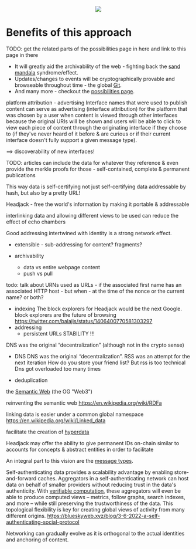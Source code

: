 <div style="text-align: center;">
    <img src="https://png.pngitem.com/pimgs/s/207-2073499_translate-platform-from-english-to-spanish-work-in.png">
</div>


# Benefits of this approach

TODO: get the related parts of the possibilities page in here and link to this page in there

- It will greatly aid the archivability of the web - fighting back the [sand mandala](https://en.wikipedia.org/wiki/Sand_mandala) syndrome/effect.
- Updates/changes to events will be cryptographically provable and browseable throughout time - the global [Git](https://en.wikipedia.org/wiki/Git).
- And many more - checkout the [possibilities page](possibilities.md).





platform attribution - advertising 
Interface names that were used to publish content can serve as advertising (interface attribution) for the platform that was chosen by a user when content is viewed through other interfaces because the original URIs will be shown and users will be able to click to view each piece of content through the originating interface if they choose to (if they've never heard of it before & are curious or if their current interface doesn't fully support a given message type).

==> discoverability of new interfaces!

TODO: articles can include the data for whatever they reference & even provide the merkle proofs for those - self-contained, complete & permanent publications

This way data is self-certifying 
not just self-certifying data addressable by hash, but also by a pretty URL!

Headjack - free the world's information by making it portable & addressable

interlinking data and allowing different views to be used can reduce the effect of echo chambers

Good addressing intertwined with identity is a strong network effect.

- extensible - sub-addressing for content? fragments?




- archivability
    - data vs entire webpage content
    - push vs pull

todo: talk about URNs used as URLs - if the associated first name has an associated HTTP host
    - but when - at the time of the nonce or the current name? or both?


- indexing
    The block explorers for Headjack would be the next Google.
    block explorers are the future of browsing
    https://twitter.com/balajis/status/1406400770581303297
- addressing
    - persistent URLs
    STABILITY !!!



















DNS was the original “decentralization” (although not in the crypto sense)


- DNS
    DNS was the original “decentralization”.
    RSS was an attempt for the next iteration
    How do you store your friend list?
    But rss is too technical
    Dns got overloaded too many times




- deduplication




the [Semantic Web](https://en.wikipedia.org/wiki/Semantic_Web) (the OG "Web3")



reinventing the semantic web
https://en.wikipedia.org/wiki/RDFa

linking data is easier under a common global namespace
https://en.wikipedia.org/wiki/Linked_data

facilitate the creation of [hyperdata](https://en.wikipedia.org/wiki/Hyperdata)

Headjack may offer the ability to give permanent IDs on-chain similar to accounts for concepts & abstract entities in order to facilitate 

An integral part to this vision are the [message types](messages.md).





Self-authenticating data provides a scalability advantage by enabling store-and-forward caches. Aggregators in a self-authenticating network can host data on behalf of smaller providers without reducing trust in the data's authenticity. With [verifiable computation](https://en.wikipedia.org/wiki/Verifiable_computing), these aggregators will even be able to produce computed views – metrics, follow graphs, search indexes, and more – while still preserving the trustworthiness of the data. This topological flexibility is key for creating global views of activity from many different origins.
https://blueskyweb.xyz/blog/3-6-2022-a-self-authenticating-social-protocol

Networking can gradually evolve as it is orthogonal to the actual identities and anchoring of content.

